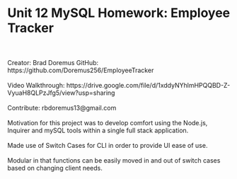 # Unit 12 MySQL Homework: Employee Tracker
<br>
<br>
Creator: Brad Doremus GitHub: https://github.com/Doremus256/EmployeeTracker
<br>
<br>
Video Walkthrough: https://drive.google.com/file/d/1xddyNYhlmHPQQBD-Z-VyuaH8QLPzJfg5/view?usp=sharing
<br>
<br>
Contribute: rbdoremus13@gmail.com
<br>
<br>
Motivation for this project was to develop comfort using the Node.js, Inquirer and mySQL tools within a single full stack application. 
<br>
<br>
Made use of Switch Cases for CLI in order to provide UI ease of use. 
<br>
<br>
Modular in that functions can be easily moved in and out of switch cases based on changing client needs. 

